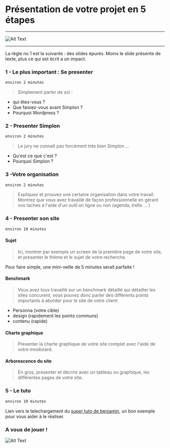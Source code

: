 
# Présentation de votre projet en 5 étapes

----

![Alt Text](https://media.giphy.com/media/94iS62lx8CRQA/giphy-downsized.gif)

----

La règle no 1 est la suivante : des slides épurés. Moins le slide présente de texte, plus ce qui est écrit a un impact.


### 1 - Le plus important :  Se presenter

```sh
environ 2 minutes
```
    
> Simplement parler de soi : 
* qui êtes-vous ?
* Que faisiez-vous avant Simplon ?
* Pourquoi Wordpress ? 

### 2 - Presenter Simplon 

```sh
environ 2 minutes
```

> Le jury ne connaît pas forcément très bien Simplon ...
* Qu'est ce que c'est ? 
* Pourquoi Simplon ?

### 3 -Votre organisation 

```sh
environ 2 minutes
```

> Expliquez et prouvez une certaine organisation dans votre travail.
Montrez que vous avez travaillé de façon professionnelle en gérant vos taches à l'aide d'un outil en ligne ou non (agenda, trello ... )

### 4 - Presenter son site 

```sh
environ 10 minutes
```

#### Sujet

> Ici, montrer par exemple un screen de la première page de votre site, et presenter le thème et le sujet de votre recherche.

Pour faire simple, une mini-veille de 5 minutes serait parfaite !

#### Benchmark

> Vous avez tous travaillé sur un benchmark détaillé qui détailler les sites concurent, vous pouvez donc parler des différents points importants à aborder pour le site de votre client: 
* Personna (votre cible)
* design (rapidement les points communs)
* contenu (rapide)

#### Charte graphique

> Presenter la charte graphique de votre site complet avec l'aide de votre mooboard.

#### Arborescence du site 

> En gros, presenter et décrire avec un tableau ou graphique, les différentes pages de votre site.

### 5 - Le tuto

```sh
environ 10 minutes
```

Lien vers le telechargement du [super tuto de benjamin](https://cdn.discordapp.com/attachments/489813091148627998/492607191099113494/FormationWP.pdf), un bon exemple pour vous aider à le réaliser.

### A vous de jouer !

![Alt Text](https://media.giphy.com/media/3o7qDEq2bMbcbPRQ2c/giphy.gif)
